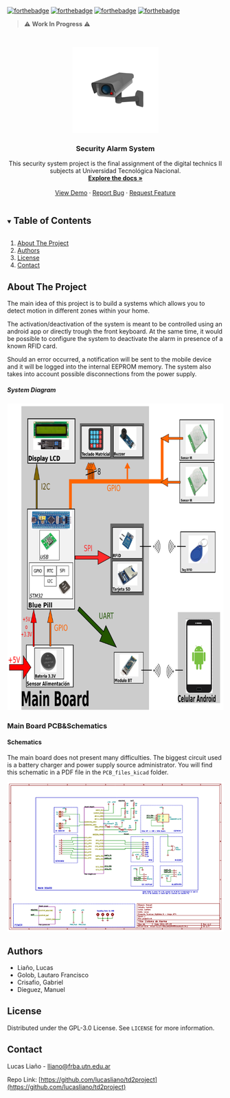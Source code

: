 <!-- Badged -->
[![forthebadge](https://forthebadge.com/images/badges/built-with-love.svg)](https://github.com/lucasliano/td2project)
[![forthebadge](https://forthebadge.com/images/badges/made-with-c.svg)](https://github.com/lucasliano/td2project)
[![forthebadge](https://forthebadge.com/images/badges/not-a-bug-a-feature.svg)](https://github.com/lucasliano/td2project)
[![forthebadge](https://forthebadge.com/images/badges/powered-by-coffee.svg)](https://github.com/lucasliano/td2project)



> :warning: **Work In Progress** :warning:


<!-- PROJECT LOGO -->
<br />
<p align="center">
  <a href="https://github.com/lucasliano/td2project">
    <img src="diagrama/logo.png" alt="Logo" width="200" height="200">
  </a>

  <h3 align="center">Security Alarm System</h3>
  
  <p align="center">
    This security system project is the final assignment of the digital technics II subjects at Universidad Tecnológica Nacional.
    <br />
    <a href="https://github.com/lucasliano/td2project"><strong>Explore the docs »</strong></a>
    <br />
    <br />
    <a href="https://github.com/lucasliano/td2project">View Demo</a>
    ·
    <a href="https://github.com/lucasliano/td2project/issues">Report Bug</a>
    ·
    <a href="https://github.com/lucasliano/td2project/issues">Request Feature</a>
  </p>
</p>

<!-- TABLE OF CONTENTS -->
<details open="open">
  <summary><h2 style="display: inline-block">Table of Contents</h2></summary>
  <ol>
    <li>
      <a href="#about-the-project">About The Project</a>
    </li>
    <li><a href="#authors">Authors</a></li>
    <li><a href="#license">License</a></li>
    <li><a href="#contact">Contact</a></li>
  </ol>
</details>


## About The Project

The main idea of this project is to build a systems which allows you to detect motion in different zones within your home.  

The activation/deactivation of the system is meant to be controlled using an android app or directly trough the front keyboard. At the same time, it would be possible to configure the system to deactivate the alarm in presence of a known RFID card.

Should an error occurred, a notification will be sent to the mobile device and it will be logged into the internal EEPROM memory. The system also takes into account possible disconnections from the power supply. 

##### System Diagram
<p align="center">
  <a href="https://github.com/lucasliano/td2project">
    <img src="diagrama/Diagrama.png" alt="diagrama">
  </a>
</p>

### Main Board PCB&Schematics

#### Schematics
The main board does not present many difficulties. The biggest circuit used is a battery charger and power supply source administrator. You will find this schematic in a PDF file in the ``` PCB_files_kicad ``` folder.

<p align="center">
  <a href="https://github.com/lucasliano/td2project">
    <img src="PCB_files_kicad/schematic_preview.png" alt="diagrama">
  </a>
</p>



<!-- Authors -->
## Authors
* Liaño, Lucas
* Golob, Lautaro Francisco
* Crisafio, Gabriel
* Dieguez, Manuel


<!-- LICENSE -->
## License

Distributed under the GPL-3.0 License. See `LICENSE` for more information.

<!-- CONTACT -->
## Contact

Lucas Liaño - lliano@frba.utn.edu.ar

Repo Link: [https://github.com/lucasliano/td2project](https://github.com/lucasliano/td2project)
